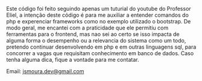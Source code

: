 Este código foi feito seguindo apenas um tuturial do youtube do Professor Eliel, a intenção deste código é para me auxiliar a entender comandos do php e experenciar frameworks como no exemplo utilizado o bootstrap.
De modo geral, me encantei com a praticidade que ele permitiu com ferramentas para o frontend, mas nao sei ao certo se isso impacta de alguma forma o desempenho ou a relevancia do sistema como um todo, pretendo continuar desenvolvendo em php e em outras linguagens sql, para concorrer a vagas que requisitam conhecimento em banco de dados.
Caso tenha alguma dica, fique a vontade para me contatar.

Email: jsmoura.dev@gmail.com
